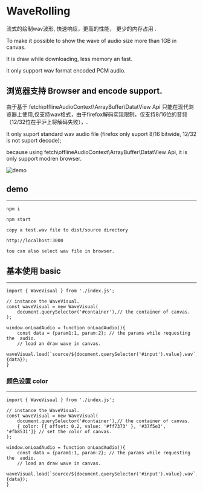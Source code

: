 # WaveRolling

流式的绘制wav波形, 快速响应，更高的性能， 更少的内存占用 .

To make it possible to show the wave of  audio size more than 1GB  in canvas.

It is draw while downloading, less memory an fast.

it only support wav format encoded PCM audio.

## 浏览器支持 Browser and encode support.

 由于基于 fetch\offlineAudioContext\ArrayBuffer\DatatView Api 只能在现代浏览器上使用,仅支持wav格式，由于firefox解码实现限制，仅支持8/16位的音频（12/32位在乎沪上将解码失败），.
 
 It only suport standard wav audio file (firefox only suport 8/16 bitwide, 12/32 is not suport decode);
 
 because using fetch\offlineAudioContext\ArrayBuffer\DatatView Api, it is only support  modren browser.
 

![demo](https://github.com/CofeeWithRose/WaveRolling/blob/master/src/source/waverolling.png?raw=true)

## demo
---
	npm i
	
	npm start
	
	copy a test.wav file to dist/source directory
	
	http://localhost:3000
	
	tou can also select wav file in browser.

## 基本使用 basic
----
	import { WaveVisual } from './index.js';

	// instance the WaveVisual.
	const waveVisual = new WaveVisual(
		document.querySelector('#container'),// the container of canvas.
	);
	
	window.onLoadAudio = function onLoadAudio(){
		const data = {param1:1, param:2}; // the params while requesting the  audio. 
		// load an draw wave in canvas.
		waveVisual.load(`source/${document.querySelector('#input').value}.wav`, {data});
	}
	
### 颜色设置 color
----
	import { WaveVisual } from './index.js';

	// instance the WaveVisual.
	const waveVisual = new WaveVisual(
		document.querySelector('#container'),// the container of canvas.
		{ color: [{ offset: 0.2, value: '#ff7373' }, '#37f5e3', '#fb8531']} // set the color of canvas.
	);
	
	window.onLoadAudio = function onLoadAudio(){
		const data = {param1:1, param:2}; // the params while requesting the  audio. 
		// load an draw wave in canvas.
		waveVisual.load(`source/${document.querySelector('#input').value}.wav`, {data});
	}
